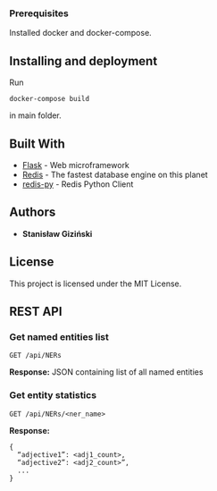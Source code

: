 ### Prerequisites

Installed docker and docker-compose.


## Installing and deployment

Run 
```
docker-compose build
```
in main folder.


## Built With

* [Flask](http://flask.pocoo.org/) - Web microframework
* [Redis](https://redis.io/) - The fastest database engine on this planet
* [redis-py](https://github.com/andymccurdy/redis-py) - Redis Python Client


## Authors

* **Stanisław Giziński**

## License

This project is licensed under the MIT License.

## REST API

### Get named entities list
```
GET /api/NERs
```
**Response:**
JSON containing list of all named entities

### Get entity statistics
```
GET /api/NERs/<ner_name>
```
**Response:**
```
{
  “adjective1”: <adj1_count>,
  “adjective2”: <adj2_count>”,
  ...
}
```
